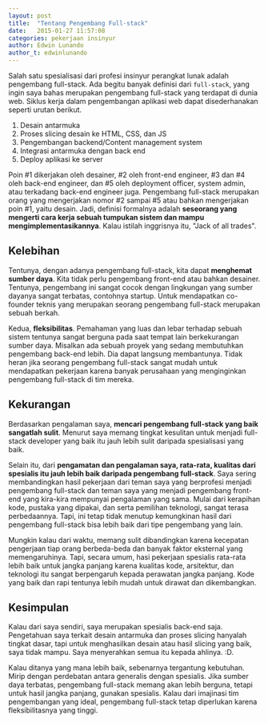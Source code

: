 ```yaml
---
layout: post
title:  "Tentang Pengembang Full-stack"
date:   2015-01-27 11:57:08
categories: pekerjaan insinyur
author: Edwin Lunando
author_t: edwinlunando
---
```


Salah satu spesialisasi dari profesi insinyur perangkat lunak adalah pengembang full-stack. Ada begitu banyak definisi dari `full-stack`, yang ingin saya bahas merupakan pengembang full-stack yang terdapat di dunia web. Siklus kerja dalam pengembangan aplikasi web dapat disederhanakan seperti urutan berikut.

1. Desain antarmuka
2. Proses slicing desain ke HTML, CSS, dan JS
3. Pengembangan backend/Content management system
4. Integrasi antarmuka dengan back end
5. Deploy aplikasi ke server

Poin #1 dikerjakan oleh desainer, #2 oleh front-end engineer, #3 dan #4 oleh back-end engineer, dan #5 oleh deployment officer, system admin, atau terkadang back-end engineer juga. Pengembang full-stack merupakan orang yang mengerjakan nomor #2 sampai #5 atau bahkan mengerjakan poin #1, yaitu desain. Jadi, definisi formalnya adalah **seseorang yang mengerti cara kerja sebuah tumpukan sistem dan mampu mengimplementasikannya**. Kalau istilah inggrisnya itu, "Jack of all trades".

## Kelebihan ##

Tentunya, dengan adanya pengembang full-stack, kita dapat **menghemat sumber daya**. Kita tidak perlu pengembang front-end atau bahkan desainer. Tentunya, pengembang ini sangat cocok dengan lingkungan yang sumber dayanya sangat terbatas, contohnya startup. Untuk mendapatkan co-founder teknis yang merupakan seorang pengembang full-stack merupakan sebuah berkah.

Kedua, **fleksibilitas**. Pemahaman yang luas dan lebar terhadap sebuah sistem tentunya sangat berguna pada saat tempat lain berkekurangan sumber daya. Misalkan ada sebuah proyek yang sedang membutuhkan pengembang back-end lebih. Dia dapat langsung membantunya. Tidak heran jika seorang pengembang full-stack sangat mudah untuk mendapatkan pekerjaan karena banyak perusahaan yang menginginkan pengembang full-stack di tim mereka.

## Kekurangan ##

Berdasarkan pengalaman saya, **mencari pengembang full-stack yang baik sangatlah sulit**. Menurut saya memang tingkat kesulitan untuk menjadi full-stack developer yang baik itu jauh lebih sulit daripada spesialisasi yang baik.

Selain itu, dari **pengamatan dan pengalaman saya, rata-rata, kualitas dari spesialis itu jauh lebih baik daripada pengembang full-stack**. Saya sering membandingkan hasil pekerjaan dari teman saya yang berprofesi menjadi pengembang full-stack dan teman saya yang menjadi pengembang front-end yang kira-kira mempunyai pengalaman yang sama. Mulai dari kerapihan kode, pustaka yang dipakai, dan serta pemilihan teknologi, sangat terasa perbedaannya. Tapi, ini tetap tidak menutup kemungkinan hasil dari pengembang full-stack bisa lebih baik dari tipe pengembang yang lain.

Mungkin kalau dari waktu, memang sulit dibandingkan karena kecepatan pengerjaan tiap orang berbeda-beda dan banyak faktor eksternal yang memengaruhinya. Tapi, secara umum, hasi pekerjaan spesialis rata-rata lebih baik untuk jangka panjang karena kualitas kode, arsitektur, dan teknologi itu sangat berpengaruh kepada perawatan jangka panjang. Kode yang baik dan rapi tentunya lebih mudah untuk dirawat dan dikembangkan.

## Kesimpulan ##

Kalau dari saya sendiri, saya merupakan spesialis back-end saja. Pengetahuan saya terkait desain antarmuka dan proses slicing hanyalah tingkat dasar, tapi untuk menghasilkan desain atau hasil slicing yang baik, saya tidak mampu. Saya menyerahkan semua itu kepada ahlinya. :D.

Kalau ditanya yang mana lebih baik, sebenarnya tergantung kebutuhan. Mirip dengan perdebatan antara generalis dengan spesialis. Jika sumber daya terbatas, pengembang full-stack memang akan lebih berguna, tetapi untuk hasil jangka panjang, gunakan spesialis. Kalau dari imajinasi tim pengembangan yang ideal, pengembang full-stack tetap diperlukan karena fleksibilitasnya yang tinggi.




